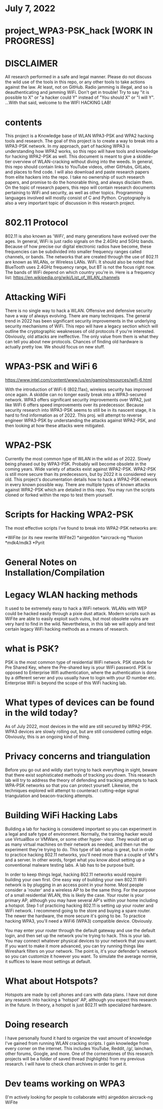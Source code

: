 # July 7, 2022
# project_WPA3-PSK_hack [WORK IN PROGRESS]
# DISCLAIMER
All research performed in a safe and legal manner. Please do not discuss the wild use of the tools
in this repo, or any other tools to take actions against the law. At least, not on GitHub. Radio 
jamming is illegal, and so is deauthenticating and jamming WiFi. Don't get in trouble!
Try to say "it is possible to X" or "a hacker could Y" instead of "You should X" or "I will Y". 
...With that said, welcome to the WIFI HACKING LAB!

# contents
  This project is a Knowledge base of WLAN WPA3-PSK and WPA2 hacking tools and research. The goal of this project is to
create a way to break into a WPA3-PSK network. In my approach, part of hacking WPA3 is understanding
how WPA2 works, so this repo will have tools and knowledge for hacking WPA2-PSK as well. This 
document is meant to give a skiddie-tier overview of WLAN-cracking without diving into the weeds. 
  In general, this repo should contain links to YouTube videos, other GitHubs, GitLabs, and places to
find code. I will also download and paste research papers from elite hackers into the repo. I take no
ownership of such research papers, and promise to do the honorable thing, and always disclaim them. 
  On the topic of research papers, this repo will contain research documents pertaining to WiFi and
security, as well as other topics. Programming languages involved will mostly consist of C and Python.
  Cryptography is also a very important topic of discussion in this research project. 

# 802.11 Protocol
  802.11 is also known as 'WiFi', and many generations have evolved over the ages. In general, WiFi is
just radio signals on the 2.4GHz and 5GHz bands. Because of how precise our digital electronic radios 
have become, these frequencies can be subdivided into smaller frequency ranges called channels, or bands.
The networks that are created through the use of 802.11 are known as WLANs, or Wireless LANs. WiFi.
It should also be noted that BlueTooth uses 2.4GHz frequency range, but BT is not the focus right now.
The bands of WiFi depend on which country you're in. Here is a frequency list:
https://en.wikipedia.org/wiki/List_of_WLAN_channels

# Attacking WiFi
  There is no single way to hack a WLAN. Offensive and defensive security have a way of always evolving. 
There are many techniques. The general trend in 2022 has been significant security improvements in the 
underlying security mechanisms of WiFi. This repo will have a legacy section which will outline the 
cryptographic weaknesses of old protocols if you're interested. 
  Obviously, old attacks are ineffective. The only value from them is what they can tell you about new
protocols. Chances of finding old hardware is actually pretty low. We should focus on new stuff.
  
# WPA3-PSK and WiFi 6
https://www.intel.com/content/www/us/en/gaming/resources/wifi-6.html
  
  With the introduction of WiFi 6 (802.11ax), wireless security has improved once again. A skiddie can
no longer easily break into a WPA3-secured network. WPA3 offers significant security improvements over
WPA2, just like WiFi 6 offers speed improvements over its predecessor. Because security research into 
WPA3-PSK seems to still be in its nascent stage, it is hard to find information as of 2022. This proj.
will attempt to reverse engineer WPA3-PSK by understanding the attacks against WPA2-PSK, and then 
looking at how these attacks were mitigated.

# WPA2-PSK
  Currently the most common type of WLAN in the wild as of 2022. Slowly being phased out by WPA3-PSK. 
Probably will become obsolete in the coming years. Wide variety of attacks exist against WPA2-PSK. 
WPA2-PSK is still more secure than its predecessors, but by 2022 it is considered very old. 
  This project's documentation details how to hack a WPA2-PSK network in every known possible way. 
There are multiple types of known attacks against WPA2-PSK which are detailed in this repo. You may
run the scripts cloned or forked within the repo to test them yourself.

# Scripts for Hacking WPA2-PSK
The most effective scripts I've found to break into WPA2-PSK networks are:

*WiFite (or its new rewrite WiFite2)
*airgeddon
*aircrack-ng
*fluxion
*mdk4/mdk3
*Pyrit

# General Notes on Installation/Compilation

# Legacy WLAN hacking methods
  It used to be extremely easy to hack a WiFi network. WLANs with WEP could be hacked easily through
a pixie dust attack. Modern scripts such as WiFite are able to easily exploit such vulns, but most 
obsolete vulns are very hard to find in the wild. Nevertheless, in this lab we will apply and test
certain legacy WiFi hacking methods as a means of research.

# what is PSK?
  PSK is the most common type of residential WiFi network. PSK stands for Pre Shared Key, where the
Pre-shared key is your WiFi password. PSK is opposed to Enterprise Wifi authentication, where the
authentication is done by a different server and you usually have to login with your ID number etc. 
Enterprise WiFi is beyond the scope of this WiFi hacking lab.

# What types of devices can be found in the wild today?
  As of July 2022, most devices in the wild are still secured by WPA2-PSK. WPA3 devices are slowly 
rolling out, but are still considered cutting edge. Obviously, this is an ongoing kind of thing.

# Privacy concerns and triangulation
  Before you go out and wildly start trying to hack everything in sight, beware that there exist 
sophisticated methods of tracking you down. This research lab will try to address the theory of 
defending and tracking attempts to hack WPA-PSK networks so that you can protect yourself.
Likewise, the techniques explored will attempt to counteract cutting-edge signal triangulation
and beacon-tracking attempts.

# Building WiFi Hacking Labs
  
  Building a lab for hacking is considered important so you can experiment in a legal and safe type
of environment. Normally, the training hacker would use VirtualBox or VMWare, or some other hyper-
visor. They would set up as many virtual machines on their network as needed, and then run the 
experiment they're trying to do. This type of lab setup is great, but in order to practice hacking
802.11 networks, you'll need more than a couple of VM's and a server. In other words, forget what
you know about setting up a conventional malware testing labs. A lab has to be purpose built.
  
  In order to keep things legal, hacking 802.11 networks would require building your own first. One
easy way of building your own 802.11 WiFi network is by plugging in an access point in your home.
Most people consider a 'router' and a wireless AP to be the same thing. For the purpose of a small
residential WLAN, this is likely the case. Your router is your primary AP, although you may have 
several AP's within your home including a hotspot. Step 1 of practicing hacking 802.11 is setting up
your router and WiFi network. I recommend going to the store and buying a spare router. The newer
the hardware, the more secure it's going to be. To practice hacking WPA3, you'll need a WiFi6 (WPA3)
compatible device. Obviously. 
  
  You may enter your router through the default gateway and use the default login, and then set up
the network you're trying to hack. This is your lab. You may connect whatever physical devices to 
your network that you want. If you want to make it more advanced, you can try running things like
Wireshark filters on your network. The point is, it's your defender's network so you can customize
it however you want. To simulate the average normie, it suffices to leave most settings at default.

# What about Hotspots?
  Hotspots are made by cell phones and cars with data plans. I have not done any research into hacking
a 'hotspot' AP, although you expect this research in the future. In theory, a hotspot is just 802.11 
with specialized hardware.

# Doing research
  I have personally found it hard to organize the vast amount of knowledge I've gained from running
WLAN cracking scripts. I gain knowledge from every corner on the internet. This includes YouTube, 
Reddit, /g/, lainchan, other forums, Google, and more. One of the cornerstones of this research 
projects will be a folder of saved thread (highlights) from my previous research. I will have to
check chan archives in order to get it.

# Dev teams working on WPA3
(I'm actively looking for people to collaborate with)
airgeddon
aircrack-ng
WiFite
